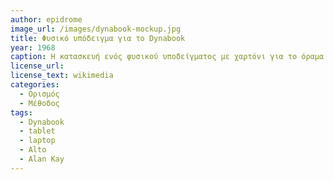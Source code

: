 ```yaml
---
author: epidrome
image_url: /images/dynabook-mockup.jpg
title: Φυσικό υπόδειγμα για το Dynabook
year: 1968
caption: Η κατασκευή ενός φυσικού υποδείγματος με χαρτόνι για το όραμα του Dynabook επιτρέπει στον σχεδιαστή να πειραματιστεί με την εργονομία της συσκευής. Η διαδικασία της κατασκευής εκτός από τις διαστάσεις και τον όγκο επιτρέπει την εξερεύνηση και του βάρους βάζοντας συμπαγές μολύβι μέσα στο κουτί. Στα επόμενα στάδια της κατασκευής το κουτί μπορεί σταδιακά να φτιαχτεί με άλλα υλικά και να περιλαμβάνει κάποιες από τις συσκευές εισόδου και εξόδου.
license_url: 
license_text: wikimedia
categories:
  - Ορισμός 
  - Μέθοδος
tags:
  - Dynabook
  - tablet
  - laptop
  - Alto
  - Alan Kay
---
```

